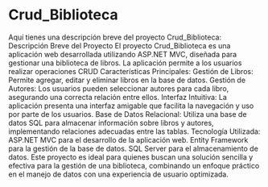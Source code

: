 # Crud_Biblioteca
 Aquí tienes una descripción breve del proyecto Crud_Biblioteca:  Descripción Breve del Proyecto El proyecto Crud_Biblioteca es una aplicación web desarrollada utilizando ASP.NET MVC, diseñada para gestionar una biblioteca de libros. La aplicación permite a los usuarios realizar operaciones CRUD 
Características Principales:
Gestión de Libros: Permite agregar, editar y eliminar libros en la base de datos.
Gestión de Autores: Los usuarios pueden seleccionar autores para cada libro, asegurando una correcta relación entre ellos.
Interfaz Intuitiva: La aplicación presenta una interfaz amigable que facilita la navegación y uso por parte de los usuarios.
Base de Datos Relacional: Utiliza una base de datos SQL para almacenar información sobre libros y autores, implementando relaciones adecuadas entre las tablas.
Tecnología Utilizada:
ASP.NET MVC para el desarrollo de la aplicación web.
Entity Framework para la gestión de la base de datos.
SQL Server para el almacenamiento de datos.
Este proyecto es ideal para quienes buscan una solución sencilla y efectiva para la gestión de una biblioteca, combinando un enfoque práctico en el manejo de datos con una experiencia de usuario optimizada.

